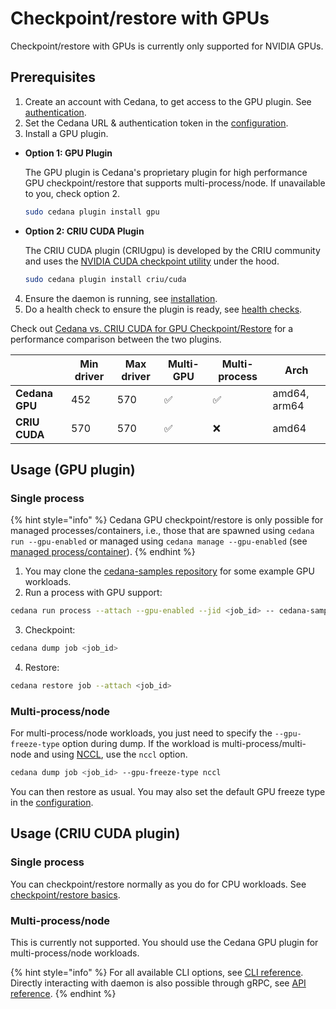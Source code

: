 # Checkpoint/restore with GPUs

Checkpoint/restore with GPUs is currently only supported for NVIDIA GPUs.

## Prerequisites

1. Create an account with Cedana, to get access to the GPU plugin. See [authentication](../../get-started/authentication.md).
2. Set the Cedana URL & authentication token in the [configuration](../../get-started/configuration.md).
3. Install a GPU plugin.

- **Option 1: GPU Plugin**

  The GPU plugin is Cedana's proprietary plugin for high performance GPU checkpoint/restore that supports multi-process/node. If unavailable to you, check option 2.

  ```sh
  sudo cedana plugin install gpu
  ```

- **Option 2: CRIU CUDA Plugin**

  The CRIU CUDA plugin (CRIUgpu) is developed by the CRIU community and uses the [NVIDIA CUDA checkpoint utility](https://github.com/NVIDIA/cuda-checkpoint) under the hood.

  ```sh
  sudo cedana plugin install criu/cuda
  ```

4. Ensure the daemon is running, see [installation](../../get-started/installation.md).
5. Do a health check to ensure the plugin is ready, see [health checks](../../get-started/health.md).

Check out [Cedana vs. CRIU CUDA for GPU Checkpoint/Restore](https://app.gitbook.com/s/2VUqakyWqaX9NCnQNYjD/articles/cedana-vs.-criu-cuda-for-gpu-checkpoint-restore "mention") for a performance comparison between the two plugins.

|                | Min driver | Max driver | Multi-GPU | Multi-process | Arch         |
| -------------- | ---------- | ---------- | --------- | ------------- | ------------ |
| **Cedana GPU** | 452        | 570        | ✅        | ✅            | amd64, arm64 |
| **CRIU CUDA**  | 570        | 570        | ✅        | ❌            | amd64        |

## Usage (GPU plugin)

### Single process

{% hint style="info" %}
Cedana GPU checkpoint/restore is only possible for managed processes/containers, i.e., those that are spawned using `cedana run --gpu-enabled` or managed using `cedana manage --gpu-enabled` (see [managed process/container](../managed.md)).
{% endhint %}

1. You may clone the [cedana-samples repository](https://github.com/cedana/cedana-samples) for some example GPU workloads.
2. Run a process with GPU support:

```sh
cedana run process --attach --gpu-enabled --jid <job_id> -- cedana-samples/gpu_smr/vector_add
```

3. Checkpoint:

```sh
cedana dump job <job_id>
```

4. Restore:

```sh
cedana restore job --attach <job_id>
```

### Multi-process/node

For multi-process/node workloads, you just need to specify the `--gpu-freeze-type` option during dump. If the workload is multi-process/multi-node and using [NCCL](https://developer.nvidia.com/nccl), use the `nccl` option.

```sh
cedana dump job <job_id> --gpu-freeze-type nccl
```

You can then restore as usual. You may also set the default GPU freeze type in the [configuration](../../get-started/configuration.md).

## Usage (CRIU CUDA plugin)

### Single process

You can checkpoint/restore normally as you do for CPU workloads. See [checkpoint/restore basics](../cr.md).

### Multi-process/node

This is currently not supported. You should use the Cedana GPU plugin for multi-process/node workloads.

{% hint style="info" %}
For all available CLI options, see [CLI reference](../../references/cli/cedana.md). Directly interacting with daemon is also possible through gRPC, see [API reference](../../references/api.md).
{% endhint %}
